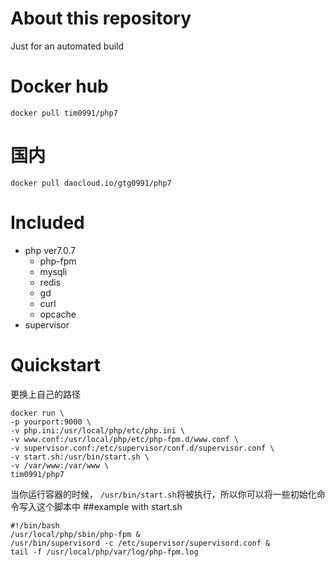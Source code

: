 # About this repository
Just for an automated build


# Docker hub
```
docker pull tim0991/php7
```


# 国内
```
docker pull daocloud.io/gtg0991/php7
```


# Included

*   php ver7.0.7
    -   php-fpm
    -   mysqli
    -   redis
    -   gd
    -   curl
    -   opcache
*   supervisor


# Quickstart
更换上自己的路径
```
docker run \
-p yourport:9000 \
-v php.ini:/usr/local/php/etc/php.ini \
-v www.conf:/usr/local/php/etc/php-fpm.d/www.conf \
-v supervisor.conf:/etc/supervisor/conf.d/supervisor.conf \
-v start.sh:/usr/bin/start.sh \
-v /var/www:/var/www \
tim0991/php7
```

当你运行容器的时候， `/usr/bin/start.sh`将被执行，所以你可以将一些初始化命令写入这个脚本中
##example with start.sh
```
#!/bin/bash
/usr/local/php/sbin/php-fpm &
/usr/bin/supervisord -c /etc/supervisor/supervisord.conf &
tail -f /usr/local/php/var/log/php-fpm.log
```
